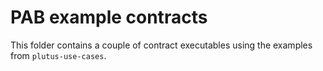 # PAB example contracts

This folder contains a couple of contract executables using the examples from `plutus-use-cases`.